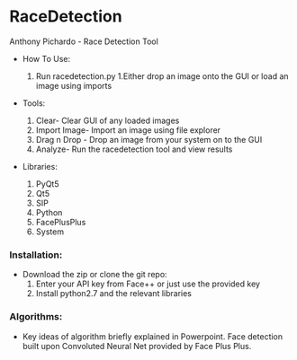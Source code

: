 # RaceDetection
Anthony Pichardo - Race Detection Tool

* How To Use:
  1. Run racedetection.py
  1.Either drop an image onto the GUI or load an image using imports

* Tools:
  1. Clear- Clear GUI of any loaded images
  1. Import Image- Import an image using file explorer
  1. Drag n Drop - Drop an image from your system on to the GUI
  1. Analyze- Run the racedetection tool and view results

* Libraries:
  1. PyQt5
  1. Qt5
  1. SIP
  1. Python
  1. FacePlusPlus
  1. System

### Installation:
* Download the zip or clone the git repo:
  1. Enter your API key from Face++ or just use the provided key
  1. Install python2.7 and the relevant libraries

### Algorithms:
  * Key ideas of algorithm briefly explained in Powerpoint. Face detection built upon Convoluted Neural Net provided by Face Plus Plus.
  
